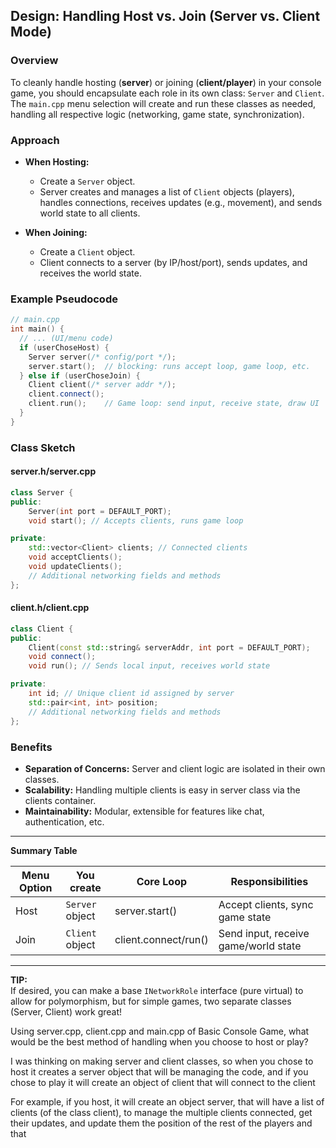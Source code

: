 
## Design: Handling Host vs. Join (Server vs. Client Mode)

### Overview

To cleanly handle hosting (**server**) or joining (**client/player**) in your console game, you should encapsulate each role in its own class: `Server` and `Client`. The `main.cpp` menu selection will create and run these classes as needed, handling all respective logic (networking, game state, synchronization).

### Approach

- **When Hosting:**  
  - Create a `Server` object.
  - Server creates and manages a list of `Client` objects (players), handles connections, receives updates (e.g., movement), and sends world state to all clients.

- **When Joining:**  
  - Create a `Client` object.
  - Client connects to a server (by IP/host/port), sends updates, and receives the world state.

### Example Pseudocode

```cpp
// main.cpp
int main() {
  // ... (UI/menu code)
  if (userChoseHost) {
    Server server(/* config/port */);
    server.start();  // blocking: runs accept loop, game loop, etc.
  } else if (userChoseJoin) {
    Client client(/* server addr */);
    client.connect();
    client.run();    // Game loop: send input, receive state, draw UI
  }
}
```

### Class Sketch

#### server.h/server.cpp

```cpp
class Server {
public:
    Server(int port = DEFAULT_PORT);
    void start(); // Accepts clients, runs game loop

private:
    std::vector<Client> clients; // Connected clients
    void acceptClients();
    void updateClients();
    // Additional networking fields and methods
};
```

#### client.h/client.cpp

```cpp
class Client {
public:
    Client(const std::string& serverAddr, int port = DEFAULT_PORT);
    void connect();
    void run(); // Sends local input, receives world state

private:
    int id; // Unique client id assigned by server
    std::pair<int, int> position;
    // Additional networking fields and methods
};
```

### Benefits

- **Separation of Concerns:** Server and client logic are isolated in their own classes.  
- **Scalability:** Handling multiple clients is easy in server class via the clients container.  
- **Maintainability:** Modular, extensible for features like chat, authentication, etc.

---

**Summary Table**

| Menu Option | You create             | Core Loop             | Responsibilities                     |
|-------------|-----------------------|-----------------------|--------------------------------------|
| Host        | `Server` object       | server.start()        | Accept clients, sync game state      |
| Join        | `Client` object       | client.connect/run()  | Send input, receive game/world state |

---

**TIP:**  
If desired, you can make a base `INetworkRole` interface (pure virtual) to allow for polymorphism, but for simple games, two separate classes (Server, Client) work great!



Using server.cpp, client.cpp and main.cpp of Basic Console Game, what would be the best method of handling when you choose to host or play? 

I was thinking on making server and client classes, so when you chose to host it creates a server object that will be managing the code, and if you chose to play it will create an object of client that will connect to the client

For example, if you host, it will create an object server, that will have a list of clients (of the class client), to manage the multiple clients connected, get their updates, and update them the position of the rest of the players and that 